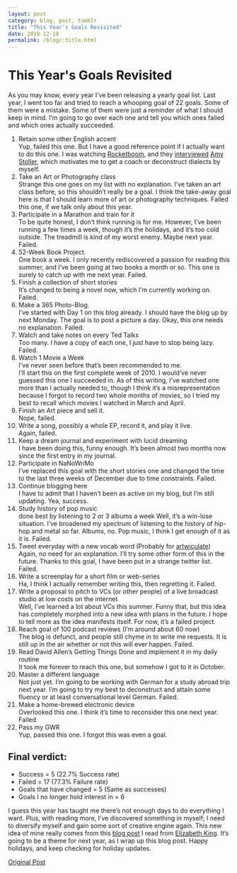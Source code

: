 ```yaml
---
layout: post
category: blog, post, tumblr
title: "This Year's Goals Revisited"
date: 2010-12-18
permalink: /blog/:title.html
---
```


# This Year's Goals Revisited

As you may know, every year I’ve been releasing a yearly goal list. Last year, I went too far and tried to reach a whooping goal of 22 goals. Some of them were a mistake. Some of them were just a reminder of what I should keep in mind. I’m going to go over each one and tell you which ones failed and which ones actually succeeded.

1. Retain some other English accent  
Yup, failed this one. But I have a good reference point if I actually want to do this one. I was watching [Rocketboom](http://www.rocketboom.com/signup.php), and they [interviewed](http://www.rocketboom.com/signup.php) [Amy Stoller](http://www.stollersystem.com/), which motivates me to get a coach or deconstruct dialects by myself.
2. Take an Art or Photography class  
Strange this one goes on my list with no explanation. I’ve taken an art class before, so this shouldn’t really be a goal. I think the take-away goal here is that I should learn more of art or photography techniques. Failed this one, if we talk only about this year.
3. Participate in a Marathon and train for it  
To be quite honest, I don’t think running is for me. However, I’ve been running a few times a week, though it’s the holidays, and it’s too cold outside. The treadmill is kind of my worst enemy. Maybe next year. Failed.
4. 52-Week Book Project.  
One book a week. I only recently rediscovered a passion for reading this summer, and I’ve been going at two books a month or so. This one is surely to catch up with me next year. Failed.
5. Finish a collection of short stories  
It’s changed to being a novel now, which I’m currently working on. Failed.
6. Make a 365 Photo-Blog.  
I’ve started with Day 1 on this blog already. I should have the blog up by next Monday. The goal is to post a picture a day.
Okay, this one needs no explanation. Failed.
7. Watch and take notes on every Ted Talks  
Too many. I have a copy of each one, I just have to stop being lazy. Failed.
8. Watch 1 Movie a Week  
I’ve never seen before that’s been recommended to me.   
I’ll start this on the first complete week of 2010.
I would’ve never guessed this one I succeeded in. As of this writing, I’ve watched one more than I actually needed to, though I think it’s a misrepresentation because I forgot to record two whole months of movies, so I tried my best to recall which movies I watched in March and April.
9. Finish an Art piece and sell it.  
Nope, failed.
10. Write a song, possibly a whole EP, record it, and play it live.  
Again, failed.
11. Keep a dream journal and experiment with lucid dreaming  
I have been doing this, funny enough. It’s been almost two months now since the first entry in my journal.
12. Participate in NaNoWriMo  
I’ve replaced this goal with the short stories one and changed the time to the last three weeks of December due to time constraints. Failed.
13. Continue blogging here  
I have to admit that I haven’t been as active on my blog, but I’m still updating. Yea, success.
14. Study history of pop music  
done best by listening to 2 or 3 albums a week
Well, it’s a win-lose situation. I’ve broadened my spectrum of listening to the history of hip-hop and metal so far. Albums, no. Pop music, I think I get enough of it as it is. Failed.
15. Tweet everyday with a new vocab word (Probably for [artwiculate](http://artwiculate.com/))  
Again, no need for an explanation. I’ll try some other form of this in the future. Thanks to this goal, I have been put in a strange twitter list. Failed.
16. Write a screenplay for a short film or web-series  
Ha, I think I actually remember writing this, then regretting it. Failed.
17. Write a proposal to pitch to VCs (or other people) of a live broadcast studio at low costs on the internet  
Well, I’ve learned a lot about VCs this summer. Funny that, but this idea has completely morphed into a new idea with plans in the future. I hope to tell more as the idea manifests itself. For now, it’s a failed project.
18. Reach goal of 100 podcast reviews (I’m around about 60 now)  
The blog is defunct, and people still chyme in to write me requests. It is still up in the air whether or not this will ever happen. Failed.
19. Read David Allen’s Getting Things Done and implement it in my daily routine  
It took me forever to reach this one, but somehow I got to it in October.
20. Master a different language  
Not just yet. I’m going to be working with German for a study abroad trip next year. I’m going to try my best to deconstruct and attain some fluency or at least conversational level German. Failed.
21. Make a home-brewed electronic device  
Overlooked this one. I think it’s time to reconsider this one next year. Failed.
22. Pass my GWR  
Yup, passed this one. I forgot this was even a goal.

## Final verdict:

- Success = 5 (22.7% Success rate)
- Failed = 17 (77.3% Failure rate)
- Goals that have changed = 5 (Same as successes)
- Goals I no longer hold interest in = 6

I guess this year has taught me there’s not enough days to do everything I want. Plus, with reading more, I’ve discovered something in myself; I need to diversify myself and gain some sort of creative engine again. This new idea of mine really comes from this [blog post](https://elizabethonline.com/blog-stay-out-of-school/2016/9/30/you-cannot-sing-if-you-cannot-cook) I read from [Elizabeth King](https://elizabethonline.com/blog-stay-out-of-school/). It’s going to be a theme for next year, as I wrap up this blog post.
Happy holidays, and keep checking for holiday updates.

[Original Post](http://jermspeaks.com/post/2358270380/2010goalsrevisited)
